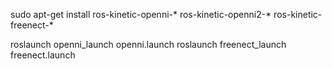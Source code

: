 sudo apt-get install ros-kinetic-openni-* ros-kinetic-openni2-* ros-kinetic-freenect-*


roslaunch openni_launch openni.launch 
roslaunch freenect_launch freenect.launch